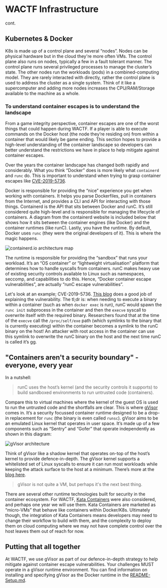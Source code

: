 # WACTF Infrastructure

cont.

## Kubernetes & Docker

K8s is made up of a control plane and several “nodes”. Nodes can be physical hardware but in the cloud they're more often VMs. The control plane also runs on nodes, typically a few in a fault tolerant manner. The control plane runs several privileged processes to manage the cluster’s state. The other nodes run the workloads (pods) in a combined-computing model. They are rarely interacted with directly, rather the control plane is used to address the cluster as a single system. Think of it like a supercomputer and adding more nodes increases the CPU/RAM/Storage available to the machine as a whole.

### To understand container escapes is to understand the landscape

From a game integrity perspective, container escapes are one of the worst things that could happen during WACTF. If a player is able to execute commands on the Docker host (the node they’re residing on) from within a container that would likely be game ending. This section hopes to provide a high-level understanding of the container landscape so developers can better understand the restrictions we have in place to help mitigate against container escapes.

Over the years the container landscape has changed both rapidly and considerably. What you think “Docker” does is more likely what `containerd` and `runc` do. This is important to understand when trying to grasp container escapes like [CVE-2019-5736](https://nvd.nist.gov/vuln/detail/CVE-2019-5736).

Docker is responsible for providing the “nice” experience you get when working with containers. It helps you parse Dockerfiles, pull in containers from the Internet, and provides a CLI and API for interacting with those things. Containerd is the API that sits between Docker and runC. It’s still considered quite high-level and is responsible for managing the lifecycle of containers. A diagram from the containerd website is included below that shows how it sits between the container engines (like Docker) and the container runtimes (like runC). Lastly, you have the runtime. By default, Docker uses `runc` (they were the original developers of it). This is where the magic happens.

![containerd.io architecture map](https://containerd.io/img/architecture.png "containerd.io architecture map")

The runtime is responsible for providing the “sandbox” that runs your workload. It’s an “OS container” or “lightweight virtualisation” platform that determines how to handle syscalls from containers. runC makes heavy use of existing security controls available to Linux such as namespaces, seccomp, and capabilities to do this. Hence, “Docker container escape vulnerabilities”, are actually “runC escape vulnerabilities”.

Let's look at an example; CVE-2019-5736. [This blog](https://unit42.paloaltonetworks.com/breaking-docker-via-runc-explaining-cve-2019-5736/) does a good job of explaining the vulnerability. The tl;dr is: when needing to execute a binary within a container (such as when `docker exec` is run), runC would spawn the `runc init` subprocess in the container and then the `execve` syscall to overwrite itself with the required binary. Researchers found that at the time of the `execve` call the `/proc/self/exe` path (which symlinks to the binary that is currently executing) within the container becomes a symlink to the runC binary on the host! An attacker with root access in the container can use this symlink to overwrite the runC binary on the host and the next time runC is called it’s gg.

## "Containers aren't a security boundary" - everyone, every year

In a nutshell:

>runC uses the host’s kernel (and the security controls it supports) to build sandboxed environments to run untrusted code (containers). 

Compare this to virtual machines where the kernel of the guest OS is used to run the untrusted code and the shortfalls are clear. This is where [gVisor](https://gvisor.dev/) comes in. It’s a security focussed container runtime designed to be a drop-in replacement for `runc` (the binary is even called `runsc`). gVisor aims to be an emulated Linux kernel that operates in user space. It’s made up of a few components such as “Sentry” and “Gofer” that operate independently as shown in this diagram:

![gVisor architecture](https://gvisor.dev/assets/images/2019-11-18-security-basics-figure1.png "gVisor architecture")

Think of gVisor like a shadow kernel that operates on-top of the host’s kernel to provide defence-in-depth. The gVisor kernel supports a whitelisted set of Linux syscalls to ensure it can run most workloads while keeping the attack surface to the host at a minimum. There’s more at the [blog here](https://gvisor.dev/blog/2019/11/18/gvisor-security-basics-part-1/).

>gVisor is not quite a VM, but perhaps it's the next best thing.

There are several other runtime technologies built for security in the container ecosystem. For WACTF, [Kata Containers](https://katacontainers.io/) were also considered, and perhaps one year we will use them. Kata Containers are marketed as “micro-VMs” that behave like containers within Docker/K8s. Ultimately though, the integration of Kata Containers means developers may need to change their workflow to build with them, and the complexity to deploy them on cloud computing where we may not have complete control over the host leaves them out of reach for now.

## Putting that all together

At WACTF, we use gVisor as part of our defence-in-depth strategy to help mitigate against container escape vulnerabilities. Your challenges MUST operate in a gVisor runtime environment. You can find information on installing and specifying gVisor as the Docker runtime in the [README-Setup.md](README-Setup.md).
